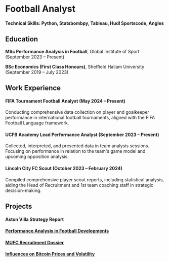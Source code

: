# Football Analyst

#### Technical Skills: Python, Statsbombpy, Tableau, Hudl Sportscode, Angles

## Education
**MSc Performance Analysis in Football**, Global Institute of Sport (September 2023 – Present) 

**BSc Economics (First Class Honours)**, Sheffield Hallam University (September 2019 – July 2023) 

## Work Experience
#### FIFA Tournament Football Analyst (May 2024 – Present)
Conducting comprehensive data collection on player and goalkeeper performance in international football tournaments, aligned with the FIFA Football Language framework.

#### UCFB Academy Lead Performance Analyst (September 2023 – Present)
Collected, interpreted, and presented data in team analysis sessions. Focusing on performance in relation to the team's game model and upcoming opposition analysis.

#### Lincoln City FC Scout (October 2023 – February 2024)
Compiled comprehensive player scout reports, including statistical analysis, aiding the Head of Recruitment and 1st team coaching staff in strategic decision-making.

## Projects
#### Aston Villa Strategy Report 

#### [Performance Analysis in Football Developments](/assets/img/PADevelopments.pdf)

#### [MUFC Recruitment Dossier](/assets/img/MUFCRecruitmentDossier.pdf)

#### [Influences on Bitcoin Prices and Volatility](/assets/img/BitcoinVolatility.pdf)
